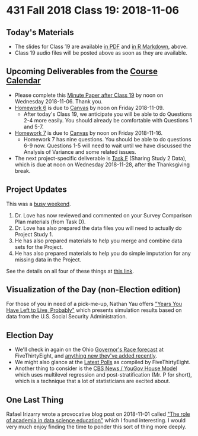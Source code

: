# 431 Fall 2018 Class 19: 2018-11-06

## Today's Materials

- The slides for Class 19 are available [in PDF](https://github.com/THOMASELOVE/431-2018/blob/master/slides/class19/431_class-19-slides_2018.pdf) and [in R Markdown](https://github.com/THOMASELOVE/THOMASELOVE/431-2018/master/slides/class19/431_class-19-slides_2018.Rmd), above.
- Class 19 audio files will be posted above as soon as they are available.

## Upcoming Deliverables from the [Course Calendar](https://github.com/THOMASELOVE/431-2018/blob/master/calendar.md)

- Please complete this [Minute Paper after Class 19](http://bit.ly/431-2018-minute19) by noon on Wednesday 2018-11-06. Thank you.
- [Homework 6](https://github.com/THOMASELOVE/431-2018/blob/master/homework/Homework6/431-2018-hw6.md) is due to [Canvas](https://canvas.case.edu/) by noon on Friday 2018-11-09.
  - After today's Class 19, we anticipate you will be able to do Questions 2-4 more easily. You should already be comfortable with Questions 1 and 5-7.
- [Homework 7](https://github.com/THOMASELOVE/431-2018/blob/master/homework/Homework7/431-2018-hw7.md) is due to [Canvas](https://canvas.case.edu/) by noon on Friday 2018-11-16.
  - Homework 7 has nine questions. You should be able to do questions 6-9 now. Questions 1-5 will need to wait until we have discussed the Analysis of Variance and some related issues.
- The next project-specific deliverable is [Task F](https://thomaselove.github.io/431-2018-project/taskF.html) (Sharing Study 2 Data), which is due at noon on Wednesday 2018-11-28, after the Thanksgiving break.

## Project Updates

This was a [busy weekend](https://github.com/THOMASELOVE/431-2018-project/tree/master/survey-results).

1. Dr. Love has now reviewed and commented on your Survey Comparison Plan materials (from Task D). 
2. Dr. Love has also prepared the data files you will need to actually do Project Study 1.
3. He has also prepared materials to help you merge and combine data sets for the Project.
4. He has also prepared materials to help you do simple imputation for any missing data in the Project.

See the details on all four of these things at [this link](https://github.com/THOMASELOVE/431-2018-project/tree/master/survey-results).

## Visualization of the Day (non-Election edition)

For those of you in need of a pick-me-up, Nathan Yau offers ["Years You Have Left to Live, Probably"](https://flowingdata.com/2015/09/23/years-you-have-left-to-live-probably/) which presents simulation results based on data from the U.S. Social Security Administration.

## Election Day

- We'll check in again on the Ohio [Governor's Race forecast](https://projects.fivethirtyeight.com/2018-midterm-election-forecast/governor/) at FiveThirtyEight, and [anything new they've added recently](https://fivethirtyeight.com/). 
- We might also glance at the [Latest Polls](https://projects.fivethirtyeight.com/polls/) as compiled by FiveThirtyEight.
- Another thing to consider is the [CBS News / YouGov House Model](https://today.yougov.com/topics/politics/articles-reports/2018/11/04/cbs-newsyougov-house-model-democrats-225-republica) which uses multilevel regression and post-stratification (Mr. P for short), which is a technique that a lot of statisticians are excited about. 

## One Last Thing

Rafael Irizarry wrote a provocative blog post on 2018-11-01 called ["The role of academia in data science education"](https://simplystatistics.org/2018/11/01/the-role-of-academia-in-data-science-education/) which I found interesting. I would very much enjoy finding the time to ponder this sort of thing more deeply.
